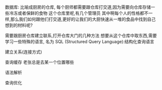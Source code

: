 数据库:
比喻成厨房的仓库,
每个厨师都需要跟仓库打交道,因为需要向仓库存储一些冷冻或者保鲜的食物
这个仓库里呢,有几个管理员
其中啊每个人的性格都不一样,那么我们如何跟他们打交道,更好的让我们的大厨快速从一堆的食品中找到自己想到的材料呢?

需要跟厨房仓库建立联系,打开仓库大门的几种方法
想要从这个仓库中取东西,需要学习一些特殊的语言,
名为 SQL (Structured Query Language):结构化查询语言  


建立关系(连接方式)

查询缓存
老张总是去某一个位置哪些

语法解析

查询优化